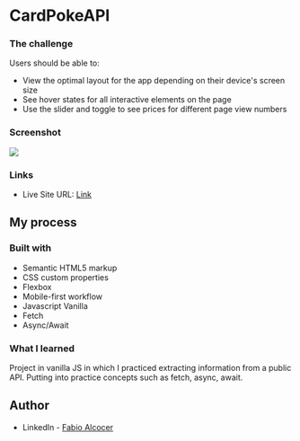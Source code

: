 # CardPokeAPI
### The challenge

Users should be able to:

- View the optimal layout for the app depending on their device's screen size
- See hover states for all interactive elements on the page
- Use the slider and toggle to see prices for different page view numbers

### Screenshot

![](./assets/screenshot.png)

### Links

- Live Site URL: [Link](https://fabioalcocer.github.io/cardPokeAPI/)

## My process

### Built with

- Semantic HTML5 markup
- CSS custom properties
- Flexbox
- Mobile-first workflow
- Javascript Vanilla
- Fetch
- Async/Await

### What I learned

Project in vanilla JS in which I practiced extracting information from a public API. Putting into practice concepts such as fetch, async, await.

## Author

- LinkedIn - [Fabio Alcocer](https://www.linkedin.com/in/fabio-alcocer/)
